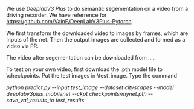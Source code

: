 
We use *DeeplabV3 Plus* to do semantic segementation on a video from a driving recorder. We have referrence for https://github.com/VainF/DeepLabV3Plus-Pytorch.

We first transform the downloaded video to images by frames, which are inputs of the net. Then the output images are collected and formed as a video via PR.

The video after segementation can be downloaded from .....

To test on your own video, first download the .pth model file to \checkpoints. Put the test images in \test_image. Type the command

*python predict.py --input test_image  --dataset cityscapes --model deeplabv3plus_mobilenet --ckpt checkpoints/mynet.pth --save_val_results_to test_results*

